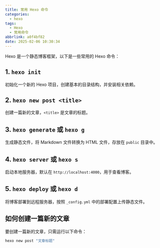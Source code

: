 ```yaml
---
title: 常用 Hexo 命令
categories:
  - hexo
tags:
  - Hexo
  - 常用命令
abbrlink: a0f4bf82
date: 2025-02-06 10:30:34
---
```


Hexo 是一个静态博客框架，以下是一些常用的 Hexo 命令：

## 1. `hexo init`
初始化一个新的 Hexo 项目，创建基本的目录结构，并安装相关依赖。

## 2. `hexo new post <title>`
创建一篇新的文章，`<title>` 是文章的标题。

## 3. `hexo generate` 或 `hexo g`
生成静态文件，将 Markdown 文件转换为 HTML 文件，存放在 `public` 目录中。

## 4. `hexo server` 或 `hexo s`
启动本地服务器，默认在 `http://localhost:4000`，用于查看博客。

## 5. `hexo deploy` 或 `hexo d`
将博客部署到远程服务器，按照 `_config.yml` 中的部署配置上传静态文件。

## 如何创建一篇新的文章

要创建一篇新的文章，只需运行以下命令：

```bash
hexo new post "文章标题"